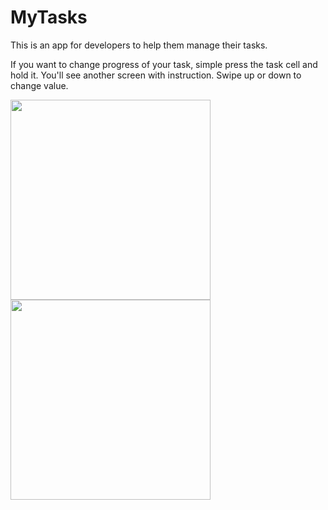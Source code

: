 # MyTasks

This is an app for developers to help them manage their tasks.

If you want to change progress of your task, simple press the task cell and hold it. You'll see another screen with instruction. Swipe up or down to change value.

<img src="https://i.imgur.com/7BHDD6g.png" width="320"><img src="https://i.imgur.com/Yik6OpB.png" width="320">
